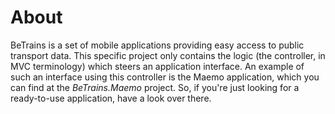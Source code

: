 # About

BeTrains is a set of mobile applications providing easy access to public transport data. This specific project only contains the logic (the controller, in MVC terminology) which steers an application interface. An example of such an interface using this controller is the Maemo application, which you can find at the *BeTrains.Maemo* project. So, if you're just looking for a ready-to-use application, have a look over there.

